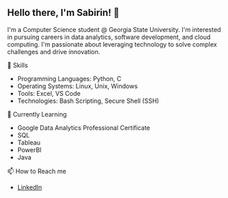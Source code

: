 ## Hello there, I'm Sabirin! 👋
I'm a Computer Science student @ Georgia State University. I'm interested in pursuing careers in data analytics, software development, and cloud computing. I'm passionate about leveraging technology to solve complex challenges and drive innovation.

🔭 Skills
- Programming Languages: Python, C
- Operating Systems: Linux, Unix, Windows
- Tools: Excel, VS Code
- Technologies: Bash Scripting, Secure Shell (SSH)

🌱 Currently Learning 
- Google Data Analytics Professional Certificate
- SQL
- Tableau
- PowerBI
- Java

📫 How to Reach me
- [LinkedIn](https://www.linkedin.com/in/sabirin-mohamed/)
